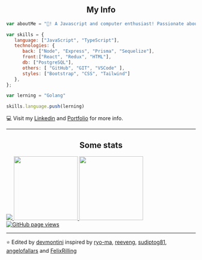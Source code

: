 <h2 align="center"> My Info </h2>

```javascript
var aboutMe = "👋! A Javascript and computer enthusiast! Passionate about backend, programming logic and cheatsheets."

var skills = {
   language: ["JavaScript", "TypeScript"],
   technologies: {
      back: ["Node", "Express", "Prisma", "Sequelize"],
      front:["React", "Redux", "HTML"],
      db: ["PostgreSQL"],
      others: [ "GitHub", "GIT", "VSCode" ],
      styles: ["Bootstrap", "CSS", "Tailwind"]
   },
};

var lerning = "Golang"

skills.language.push(lerning)

```

💻 Visit my [Linkedin](https://www.linkedin.com/in/devmontini/) and [Portfolio](https://devmontini.github.io/) for more info.

---

<h2 align="center"> Some stats </h2>

<div>
   <a href="https://github.com/devmontini?tab=repositories" target="_blank">
      <img src="https://github-profile-trophy.vercel.app/?username=devmontini&column=8&theme=onedark&no-frame=true"/>
   </a>
   
   <a href="https://github.com/devmontini?tab=repositories" target="_blank">
      <img height="170" src="https://github-readme-stats.vercel.app/api?username=devmontini&theme=onedark&show_icons=true&include_all_commits=true&hide_border=true&hide=issues&custom_title=Angelo&nbsp;Fallaria's&nbsp;Stats&title_color=a9b665&icon_color=e3a84e&text_color=dfbf8e&bg_color=282828&count_private=true" />
   </a>
   
   <a href="https://github.com/devmontini?tab=repositories" target="_blank">
      <img height="170" src="https://github-readme-stats.vercel.app/api/top-langs/?username=devmontini&layout=compact&theme=onedark&hide_border=true&title_color=a9b665&icon_color=e3a84e&text_color=dfbf8e&bg_color=282828&custom_title=My&nbsp;Language&nbsp;Stats" />
   </a>
</div>

   
   <a href="https://github.com/devmontini?tab=repositories" target="_blank">
      <img src="https://komarev.com/ghpvc/?username=devmontini&style=flat-square" alt="GitHub page views">
   </a>

---

⭐️ Edited by [devmontini](https://github.com/devmontini) inspired by [ryo-ma](https://github.com/ryo-ma), [reeveng](https://github.com/reeveng), [sudiptog81](https://github.com/sudiptog81), [angelofallars](https://github.com/angelofallars) and [FelixRilling](https://github.com/FelixRilling)  
